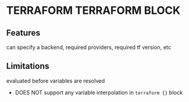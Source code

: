 # TERRAFORM TERRAFORM BLOCK

## Features
can specify a backend, required providers, required tf version, etc

## Limitations
evaluated before variables are resolved
- DOES NOT support any variable interpolation in `terraform {}` block
